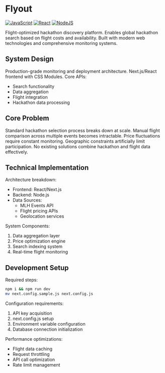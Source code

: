 # Flyout

[![JavaScript](https://img.shields.io/badge/JavaScript-F7DF1E?logo=javascript&logoColor=000)](#) [![React](https://img.shields.io/badge/React-%2320232a.svg?logo=react&logoColor=%2361DAFB)](#) [![NodeJS](https://img.shields.io/badge/Node.js-6DA55F?logo=node.js&logoColor=white)](#)

Flight-optimized hackathon discovery platform. Enables global hackathon search based on flight costs and availability. Built with modern web technologies and comprehensive monitoring systems.

## System Design

Production-grade monitoring and deployment architecture. Next.js/React frontend with CSS Modules.
Core APIs:
- Search functionality
- Data aggregation
- Flight integration
- Hackathon data processing

## Core Problem

Standard hackathon selection process breaks down at scale. Manual flight comparison across multiple events becomes intractable. Price fluctuations require constant monitoring. Geographic constraints artificially limit participation. No existing solutions combine hackathon and flight data effectively.

## Technical Implementation

Architecture breakdown:
- Frontend: React/Next.js 
- Backend: Node.js
- Data Sources:
  - MLH Events API
  - Flight pricing APIs
  - Geolocation services

System Components:
1. Data aggregation layer
2. Price optimization engine
3. Search indexing system
4. Real-time flight monitoring

## Development Setup

Required steps:
```bash
npm i && npm run dev
mv next.config.sample.js next.config.js
```

Configuration requirements:
1. API key acquisition
2. next.config.js setup
3. Environment variable configuration
4. Database connection initialization

Performance optimizations:
- Flight data caching
- Request throttling
- API call optimization
- Rate limit management
